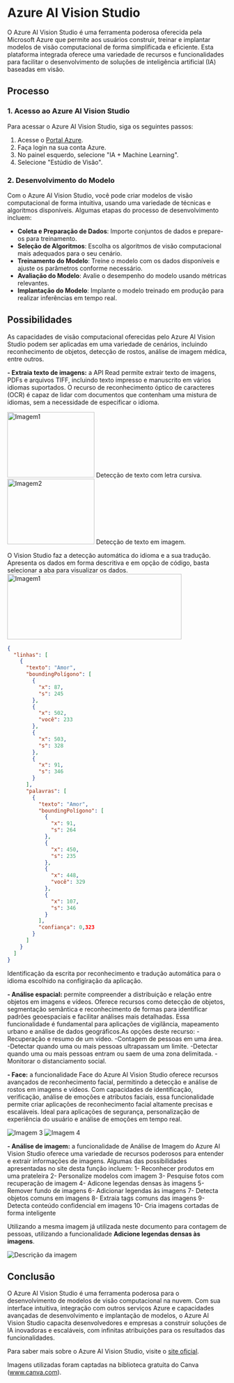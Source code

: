 # Azure AI Vision Studio

O Azure AI Vision Studio é uma ferramenta poderosa oferecida pela Microsoft Azure que permite aos usuários construir, treinar e implantar modelos de visão computacional de forma simplificada e eficiente. Esta plataforma integrada oferece uma variedade de recursos e funcionalidades para facilitar o desenvolvimento de soluções de inteligência artificial (IA) baseadas em visão.

## Processo

### 1. Acesso ao Azure AI Vision Studio

Para acessar o Azure AI Vision Studio, siga os seguintes passos:

1. Acesse o [Portal Azure](https://portal.azure.com/).
2. Faça login na sua conta Azure.
3. No painel esquerdo, selecione "IA + Machine Learning".
4. Selecione "Estúdio de Visão".

### 2. Desenvolvimento do Modelo

Com o Azure AI Vision Studio, você pode criar modelos de visão computacional de forma intuitiva, usando uma variedade de técnicas e algoritmos disponíveis. Algumas etapas do processo de desenvolvimento incluem:

- **Coleta e Preparação de Dados**: Importe conjuntos de dados e prepare-os para treinamento.
- **Seleção de Algoritmos**: Escolha os algoritmos de visão computacional mais adequados para o seu cenário.
- **Treinamento do Modelo**: Treine o modelo com os dados disponíveis e ajuste os parâmetros conforme necessário.
- **Avaliação do Modelo**: Avalie o desempenho do modelo usando métricas relevantes.
- **Implantação do Modelo**: Implante o modelo treinado em produção para realizar inferências em tempo real.

## Possibilidades

As capacidades de visão computacional oferecidas pelo Azure AI Vision Studio podem ser aplicadas em uma variedade de cenários, incluindo reconhecimento de objetos, detecção de rostos, análise de imagem médica, entre outros.

**- Extraia texto de imagens:** a API Read permite extrair texto de imagens, PDFs e arquivos TIFF, incluindo texto impresso e manuscrito em vários idiomas suportados. O recurso de reconhecimento óptico de caracteres (OCR) é capaz de lidar com documentos que contenham uma mistura de idiomas, sem a necessidade de especificar o idioma. 

<img src="inputs/imagem1.png" alt="Imagem1" width="200" height="150">  Detecção de texto com letra cursiva.  <img src="inputs/imagem2.png" alt="Imagem2" width="200" height="150"> Detecção de texto em imagem. 

O Vision Studio faz a detecção automática do idioma e a sua tradução. Apresenta os dados em forma descritiva e em opção de código, basta selecionar a aba para visualizar os dados.
<img src="output/imagem 1.png" alt="Imagem1" width="400" height="150"> <br> 
```json
{
  "linhas": [
    {
      "texto": "Amor",
      "boundingPolígono": [
        {
          "x": 87,
          "s": 245
        },
        {
          "x": 502,
          "você": 233
        },
        {
          "x": 503,
          "s": 328
        },
        {
          "x": 91,
          "s": 346
        }
      ],
      "palavras": [
        {
          "texto": "Amor",
          "boundingPolígono": [
            {
              "x": 91,
              "s": 264
            },
            {
              "x": 450,
              "s": 235
            },
            {
              "x": 448,
              "você": 329
            },
            {
              "x": 107,
              "s": 346
            }
          ],
          "confiança": 0,323
        }
      ]
    }
  ]
}
```


Identificação da escrita por reconhecimento e tradução automática para o idioma escolhido na configiração da aplicação.  

**- Análise espacial:** permite compreender a distribuição e relação entre objetos em imagens e vídeos. Oferece recursos como detecção de objetos, segmentação semântica e reconhecimento de formas para identificar padrões geoespaciais e facilitar análises mais detalhadas. Essa funcionalidade é fundamental para aplicações de vigilância, mapeamento urbano e análise de dados geográficos.As opções deste recurso:
-Recuperação e resumo de um vídeo.
-Contagem de pessoas em uma área.
-Detectar quando uma ou mais pessoas ultrapassam um limite.
-Detectar quando uma ou mais pessoas entram ou saem de uma zona delimitada.
-Monitorar o distanciamento social.

**- Face:** a funcionalidade Face do Azure AI Vision Studio oferece recursos avançados de reconhecimento facial, permitindo a detecção e análise de rostos em imagens e vídeos. Com capacidades de identificação, verificação, análise de emoções e atributos faciais, essa funcionalidade permite criar aplicações de reconhecimento facial altamente precisas e escaláveis. Ideal para aplicações de segurança, personalização de experiência do usuário e análise de emoções em tempo real.

![Imagem 3](output/imagem3.png)
![Imagem 4](output/imagem4.png)

**- Análise de imagem:** a funcionalidade de Análise de Imagem do Azure AI Vision Studio oferece uma variedade de recursos poderosos para entender e extrair informações de imagens. Algumas das possibilidades apresentadas no site desta função incluem:
1- Reconhecer produtos em uma prateleira
2- Personalize modelos com imagem 
3- Pesquise fotos com recuperação de imagem
4- Adicone legendas densas às imagens 
5- Remover fundo de imagens
6- Adicionar legendas às imagens
7- Detecta objetos comuns em imagens
8- Extraia tags comuns das imagens 
9- Detecta conteúdo confidencial em imagens
10- Cria imagens cortadas de forma inteligente

Utilizando a mesma imagem já utilizada neste documento para contagem de pessoas, utilizando a funcionalidade **Adicione legendas densas às imagens**.

![Descrição da imagem](output/imagem5.png)


## Conclusão

O Azure AI Vision Studio é uma ferramenta poderosa para o desenvolvimento de modelos de visão computacional na nuvem. Com sua interface intuitiva, integração com outros serviços Azure e capacidades avançadas de desenvolvimento e implantação de modelos, o Azure AI Vision Studio capacita desenvolvedores e empresas a construir soluções de IA inovadoras e escaláveis, com infinitas atribuições para os resultados das funcionalidades.

Para saber mais sobre o Azure AI Vision Studio, visite o [site oficial](https://azure.microsoft.com/en-us/services/cognitive-services/computer-vision/).


Imagens utilizadas foram captadas na biblioteca gratuita do Canva (www.canva.com).


